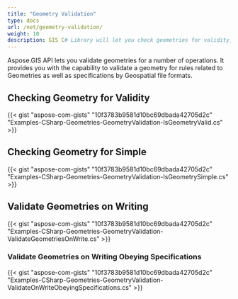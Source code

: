 ```yaml
---
title: "Geometry Validation"
type: docs
url: /net/geometry-validation/
weight: 10
description: GIS C# Library will let you check geometries for validity, for simple and validate geometries on writing while obeying specifications.
---
```


Aspose.GIS API lets you validate geometries for a number of operations. It provides you with the capability to validate a geometry for rules related to Geometries as well as specifications by Geospatial file formats.
## **Checking Geometry for Validity**
{{< gist "aspose-com-gists" "10f3783b9581d10bc69dbada42705d2c" "Examples-CSharp-Geometries-GeometryValidation-IsGeometryValid.cs" >}}
## **Checking Geometry for Simple**
{{< gist "aspose-com-gists" "10f3783b9581d10bc69dbada42705d2c" "Examples-CSharp-Geometries-GeometryValidation-IsGeometrySimple.cs" >}}
## **Validate Geometries on Writing**
{{< gist "aspose-com-gists" "10f3783b9581d10bc69dbada42705d2c" "Examples-CSharp-Geometries-GeometryValidation-ValidateGeometriesOnWrite.cs" >}}
### **Validate Geometries on Writing Obeying Specifications**
{{< gist "aspose-com-gists" "10f3783b9581d10bc69dbada42705d2c" "Examples-CSharp-Geometries-GeometryValidation-ValidateOnWriteObeyingSpecifications.cs" >}}
